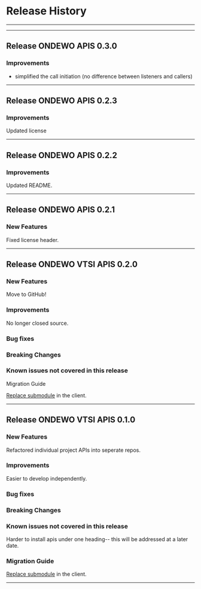 # Release History
*****************

*****************
## Release ONDEWO APIS 0.3.0

### Improvements

* simplified the call initiation (no difference between listeners and callers)


*****************
## Release ONDEWO APIS 0.2.3

### Improvements
Updated license

*****************
## Release ONDEWO APIS 0.2.2

### Improvements
Updated README.

*****************
## Release ONDEWO APIS 0.2.1

### New Features

Fixed license header.

*****************
## Release ONDEWO VTSI APIS 0.2.0

### New Features

Move to GitHub!

### Improvements

No longer closed source.

### Bug fixes

### Breaking Changes

### Known issues not covered in this release
 Migration Guide

[Replace submodule](https://stackoverflow.com/a/1260982/7756727) in the client.

*****************

## Release ONDEWO VTSI APIS 0.1.0

### New Features

Refactored individual project APIs into seperate repos.

### Improvements

Easier to develop independently.

### Bug fixes

### Breaking Changes

### Known issues not covered in this release

Harder to install apis under one heading-- this will be addressed at a later date.

### Migration Guide

[Replace submodule](https://stackoverflow.com/a/1260982/7756727) in the client.

*****************
